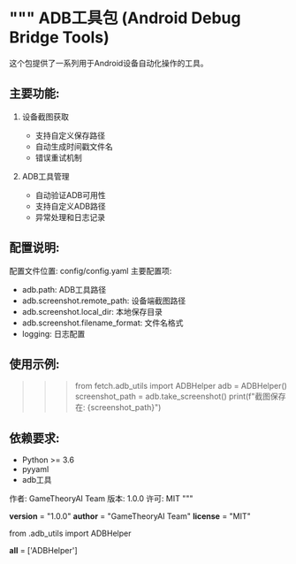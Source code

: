 """
ADB工具包 (Android Debug Bridge Tools)
====================================

这个包提供了一系列用于Android设备自动化操作的工具。

主要功能:
--------
1. 设备截图获取
   - 支持自定义保存路径
   - 自动生成时间戳文件名
   - 错误重试机制

2. ADB工具管理
   - 自动验证ADB可用性
   - 支持自定义ADB路径
   - 异常处理和日志记录

配置说明:
--------
配置文件位置: config/config.yaml
主要配置项:
- adb.path: ADB工具路径
- adb.screenshot.remote_path: 设备端截图路径
- adb.screenshot.local_dir: 本地保存目录
- adb.screenshot.filename_format: 文件名格式
- logging: 日志配置

使用示例:
--------
>>> from fetch.adb_utils import ADBHelper
>>> adb = ADBHelper()
>>> screenshot_path = adb.take_screenshot()
>>> print(f"截图保存在: {screenshot_path}")

依赖要求:
--------
- Python >= 3.6
- pyyaml
- adb工具

作者: GameTheoryAI Team
版本: 1.0.0
许可: MIT
"""

__version__ = "1.0.0"
__author__ = "GameTheoryAI Team"
__license__ = "MIT"

from .adb_utils import ADBHelper

__all__ = ['ADBHelper'] 
